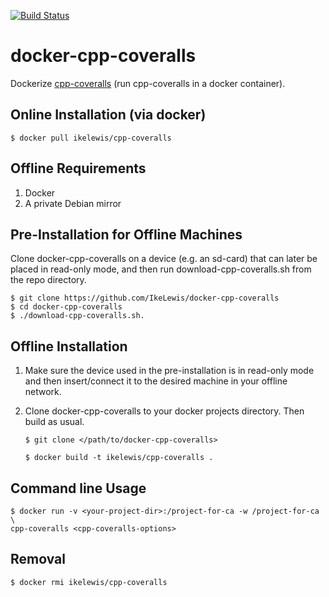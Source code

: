 [![Build Status](https://travis-ci.org/IkeLewis/docker-cpp-coveralls.svg?branch=master)](https://travis-ci.org/IkeLewis/docker-cpp-coveralls)

docker-cpp-coveralls
====================

Dockerize [cpp-coveralls](https://github.com/eddyxu/cpp-coveralls)
(run cpp-coveralls in a docker container).

Online Installation (via docker)
--------------------------------

```
$ docker pull ikelewis/cpp-coveralls
```

Offline Requirements
--------------------

1) Docker
2) A private Debian mirror

Pre-Installation for Offline Machines
-------------------------------------

Clone docker-cpp-coveralls on a device (e.g. an sd-card) that can
later be placed in read-only mode, and then run
download-cpp-coveralls.sh from the repo directory.

```
$ git clone https://github.com/IkeLewis/docker-cpp-coveralls
$ cd docker-cpp-coveralls
$ ./download-cpp-coveralls.sh.
```

Offline Installation
--------------------

1) Make sure the device used in the pre-installation is in read-only
   mode and then insert/connect it to the desired machine in your
   offline network.

2) Clone docker-cpp-coveralls to your docker projects directory.  Then
   build as usual.

   ```
   $ git clone </path/to/docker-cpp-coveralls>

   $ docker build -t ikelewis/cpp-coveralls .
   ```

Command line Usage
------------------

```
$ docker run -v <your-project-dir>:/project-for-ca -w /project-for-ca \
cpp-coveralls <cpp-coveralls-options>
```

Removal
-------

```
$ docker rmi ikelewis/cpp-coveralls
```
